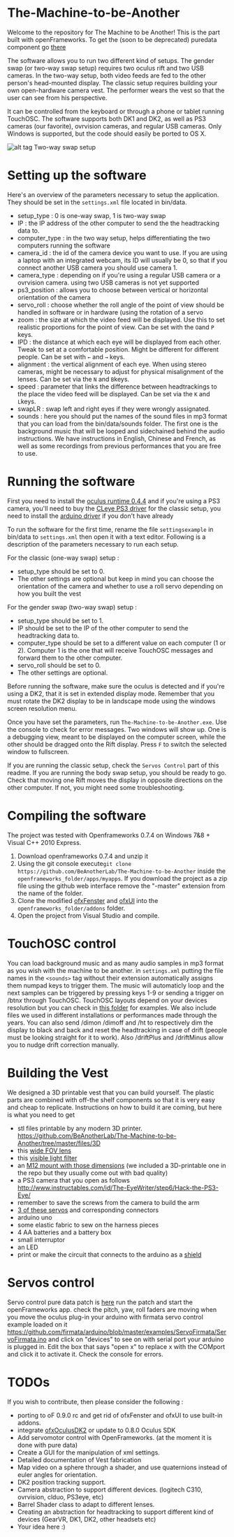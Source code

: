The-Machine-to-be-Another
=========================
Welcome to the repository for The Machine to be Another! This is the part built with openFrameworks. To get the (soon to be deprecated) puredata component go [there](https://github.com/BeAnotherLab/Servos-Control)

The software allows you to run two different kind of setups. The gender swap (or two-way swap setup) requires two oculus rift and two USB cameras. In the two-way setup, both video feeds are fed to the other person's head-mounted display. The classic setup requires building your own open-hardware camera vest. The performer wears the vest so that the user can see from his perspective.

It can be controlled from the keyboard or through a phone or tablet running TouchOSC.
The software supports both DK1 and DK2, as well as PS3 cameras (our favorite), ovrvision cameras, and regular USB cameras.
Only Windows is supported, but the code should easily be ported to OS X.

![alt tag](https://github.com/BeAnotherLab/The-Machine-to-be-Another/blob/master/files/body%20swap%20rider.png?raw=true)
Two-way swap setup

Setting up the software
=========================
Here's an overview of the parameters necessary to setup the application. They should be set in the `settings.xml` file located in bin/data.
  - setup_type : 0 is one-way swap, 1 is two-way swap
  - IP : the IP address of the other computer to send the the headtracking data to.
  - computer_type : in the two way setup, helps differentiating the two computers running the software
  - camera_id : the id of the camera device you want to use. If you are using a laptop with an integrated webcam, its ID will   usually be 0, so that if you connect another USB camera you should use camera 1.
  - camera_type : depending on if you're using a regular USB camera or a ovrvision camera. using two USB cameras is not yet     supported  
  - ps3_position : allows you to choose between vertical or horizontal orientation of the camera
  - servo_roll : choose whether the roll angle of the point of view should be handled in software or in hardware (using the     rotation of a servo  
  - zoom : the size at which the video feed will be displayed. Use this to set realistic proportions for the point of view.     Can be set with the `O`and `P` keys.
  - IPD : the distance at which each eye will be displayed from each other. Tweak to set at a comfortable position. Might be    different for different people. Can be set with `←` and `→` keys.
  - alignment : the vertical alignment of each eye. When using stereo cameras, might be necessary to adjust for physical        misalignment of the lenses. Can be set via the `N` and `B`keys.
  - speed : parameter that links the difference between headtrackings to the place the video feed will be displayed. Can be     set via the `K` and `L`keys.
  - swapLR : swap left and right eyes if they were wrongly assignated.
  - sounds : here you should put the names of the sound files in mp3 format that you can load from the bin/data/sounds         folder. The first one is the background music that will be looped and sidechained behind the audio instructions. We have instructions in English, Chinese and French, as well as some recordings from previous performances that you are free to use.

Running the software
=========================
First you need to install the [oculus runtime 0.4.4](https://developer.oculus.com/downloads/pc/0.4.4-beta/Oculus_Runtime_for_Windows/)
and if you're using a PS3 camera, you'll need to buy the [CLeye PS3 driver](https://codelaboratories.com/downloads/)
for the classic setup, you need to install the [arduino driver](https://www.arduino.cc/en/guide/windows#toc4) if you don't have already


To run the software for the first time, rename the file `settingsexample` in bin/data to `settings.xml` then open it with a text editor.
Following is a description of the parameters necessary to run each setup.

For the classic (one-way swap) setup :
  - setup_type should be set to 0.
  - The other settings are optional but keep in mind you can choose the orientation of the camera and whether to use a roll servo depending on how you built the vest


For the gender swap (two-way swap) setup :
  - setup_type should be set to 1.
  - IP should be set to the IP of the other computer to send the headtracking data to.
  - computer_type should be set to a different value on each computer (1 or 2). Computer 1 is the one that will receive         TouchOSC messages and forward them to the other computer.
  - servo_roll should be set to 0.
  - The other settings are optional.

Before running the software, make sure the oculus is detected and if you're using a DK2, that it is set in extended display mode. Remember that you must rotate the DK2 display to be in landscape mode using the windows screen resolution menu.

Once you have set the parameters, run `The-Machine-to-be-Another.exe`. Use the console to check for error messages.
Two windows will show up. One is a debugging view, meant to be displayed on the computer screen, while the other should be dragged onto the Rift display. Press `F` to switch the selected window to fullscreen.
   
If you are running the classic setup, check the `Servos Control` part of this readme.
If you are running the body swap setup, you should be ready to go. Check that moving one Rift moves the display in opposite directions on the other computer. If not, you might need some troubleshooting.

Compiling the software
=========================
The project was tested with Openframeworks 0.7.4 on Windows 7&8 + Visual C++ 2010 Express.

1. Download openframeworks 0.7.4 and unzip it
2. Using the git console execute```git clone https://github.com/BeAnotherLab/The-Machine-to-be-Another``` inside the ```openframeworks_folder/apps/myapps```. If you download the project as a zip file using the github web interface remove the "-master" extension from the name of the folder.
3. Clone the modified [ofxFenster](https://github.com/ReallyRad/ofxFenster) and [ofxUI](https://github.com/ReallyRad/ofxUI) into the ```openframeworks_folder/addons``` folder. 
4. Open the project from Visual Studio and compile.


TouchOSC control
=========================
You can load background music and as many audio samples in mp3 format as you wish with the machine to be another. in `settings.xml` putting the file names in the `<sounds>` tag without their extension automatically assigns them numpad keys to trigger them. The music will automaticly loop and the next samples can be triggered by pressing keys 1-9 or sending a trigger on /btn*x* through TouchOSC.
TouchOSC layouts depend on your devices resolution but you can check in [this folder](https://github.com/BeAnotherLab/The-Machine-to-be-Another/tree/master/files/TouchOSC%20layouts)
for examples.
We also include files we used in different installations or performances made through the years.
You can also send /dimon /dimoff and /ht to respectively dim the display to black and back and reset the headtracking in case of drift (people must be looking straight for it to work). Also /driftPlus and /driftMinus allow you to nudge drift correction manually.

Building the Vest
=========================
We designed a 3D printable vest that you can build yourself. The plastic parts are combined with off-the shelf components so that it is very easy and cheap to replicate. Instructions on how to build it are coming, but here is what you need to get 
- stl files printable by any modern 3D printer. 
https://github.com/BeAnotherLab/The-Machine-to-be-Another/tree/master/files/3D
- this [wide FOV lens](http://peauproductions.com/store/index.php?main_page=product_info&products_id=76)
- this [visible light filter](http://peauproductions.com/store/index.php?main_page=product_info&products_id=44)
- an [M12 mount with those dimensions](http://www.rlx.sk/en/servo-motor/1498-analog-180-micro-servo-arduino-connector-tinkerkit.html) (we included a 3D-printable one in the repo but they usually come out with bad quality) 
- a PS3 camera that you open as follows http://www.instructables.com/id/The-EyeWriter/step6/Hack-the-PS3-Eye/ 
- remember to save the screws from the camera to build the arm
- [3 of these servos](http://www.servodatabase.com/servo/springrc/sm-s2309s) and corresponding connectors 
- arduino uno
- some elastic fabric to sew on the harness pieces
- 4 AA batteries and a battery box
- small interruptor
- an LED
- print or make the circuit that connects to the arduino as a [shield](https://github.com/BeAnotherLab/The-Machine-to-be-Another/blob/master/files/arduino_shield.zip)

Servos control
========================
Servo control pure data patch is [here](https://github.com/BeAnotherLab/Servos-Control)
run the patch and start the openFrameworks app. check the pitch, yaw, roll faders are moving when you move the oculus
plug-in your arduino with firmata servo control example loaded on it https://github.com/firmata/arduino/blob/master/examples/ServoFirmata/ServoFirmata.ino
and click on "devices" to see on with serial port your arduino is plugged in. Edit the box that says "open x" to replace x with the COMport and click it to activate it. Check the console for errors.


TODOs
========================	
If you wish to contribute, then please consider the following :

- porting to oF 0.9.0 rc and get rid of ofxFenster and ofxUI to use built-in addons.
- integrate [ofxOculusDK2](https://github.com/obviousjim/ofxOculusDK2) or update to 0.8.0 Oculus SDK
- Add servomotor control with OpenFrameworks. (at the moment it is done with pure data)
- Create a GUI for the manipulation of xml settings.
- Detailed documentation of Vest fabrication
- Map video on a sphere through a shader, and use quaternions instead of euler angles for orientation.
- DK2 position tracking support.
- Camera abstraction to support different devices. (logitech C310, ovrvision, clduo, PS3eye, etc)
- Barrel Shader class to adapt to different lenses.
- Creating an abstraction for headtracking to support different kind of devices (GearVR, DK1, DK2, other headsets etc)
- Your idea here :)
